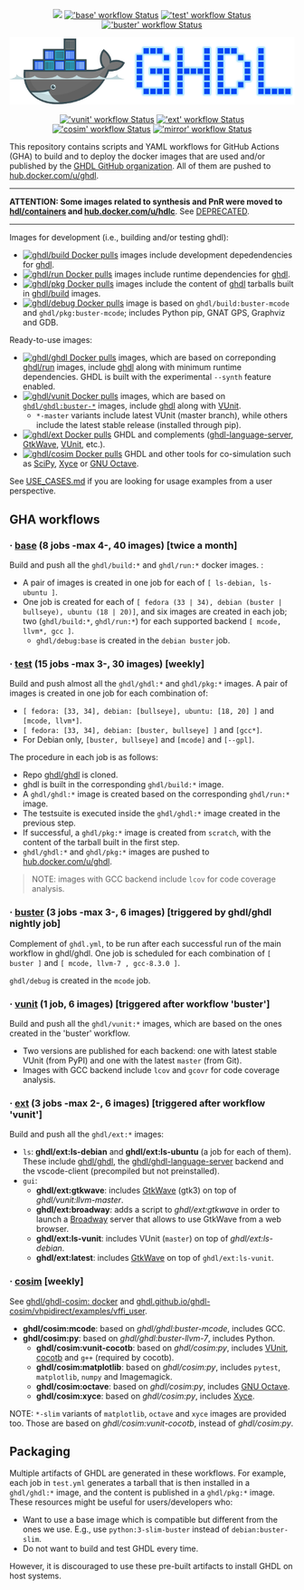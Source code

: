 <p align="center">
  <a title="Join the chat at https://gitter.im/ghdl1/Lobby" href="https://gitter.im/ghdl1/Lobby?utm_source=badge&utm_medium=badge&utm_campaign=pr-badge&utm_content=badge"><img src="https://img.shields.io/badge/chat-on%20gitter-4db797.svg?longCache=true&style=flat-square&logo=gitter&logoColor=e8ecef"></a><!--
  -->
  <a title="'base' workflow Status" href="https://github.com/ghdl/docker/actions?query=workflow%3Abase"><img alt="'base' workflow Status" src="https://img.shields.io/github/workflow/status/ghdl/docker/base?longCache=true&style=flat-square&label=base&logo=GitHub%20Actions&logoColor=fff"></a><!--
  -->
  <a title="'test' workflow Status" href="https://github.com/ghdl/docker/actions?query=workflow%3Atest"><img alt="'test' workflow Status" src="https://img.shields.io/github/workflow/status/ghdl/docker/test?longCache=true&style=flat-square&label=test&logo=GitHub%20Actions&logoColor=fff"></a><!--
  -->
  <a title="'buster' workflow Status" href="https://github.com/ghdl/docker/actions?query=workflow%3Abuster"><img alt="'buster' workflow Status" src="https://img.shields.io/github/workflow/status/ghdl/docker/buster?longCache=true&style=flat-square&label=buster&logo=GitHub%20Actions&logoColor=fff"></a><!--
  -->
</p>

<p align="center">
  <img src="./logo.png"/>
</p>

<p align="center">
  <a title="'vunit' workflow Status" href="https://github.com/ghdl/docker/actions?query=workflow%3Avunit"><img alt="'vunit' workflow Status" src="https://img.shields.io/github/workflow/status/ghdl/docker/vunit?longCache=true&style=flat-square&label=vunit&logo=GitHub%20Actions&logoColor=fff"></a><!--
  -->
  <a title="'ext' workflow Status" href="https://github.com/ghdl/docker/actions?query=workflow%3Aext"><img alt="'ext' workflow Status" src="https://img.shields.io/github/workflow/status/ghdl/docker/ext?longCache=true&style=flat-square&label=ext&logo=GitHub%20Actions&logoColor=fff"></a><!--
  -->
  <a title="'cosim' workflow Status" href="https://github.com/ghdl/docker/actions?query=workflow%3Acosim"><img alt="'cosim' workflow Status" src="https://img.shields.io/github/workflow/status/ghdl/docker/cosim?longCache=true&style=flat-square&label=cosim&logo=GitHub%20Actions&logoColor=fff"></a><!--
  -->
  <a title="'mirror' workflow Status" href="https://github.com/ghdl/docker/actions?query=workflow%3Amirror"><img alt="'mirror' workflow Status" src="https://img.shields.io/github/workflow/status/ghdl/docker/mirror?longCache=true&style=flat-square&label=mirror&logo=GitHub%20Actions&logoColor=fff"></a><!--
  -->
</p>

This repository contains scripts and YAML workflows for GitHub Actions (GHA) to build and to deploy the docker images that are used and/or published by the [GHDL GitHub organization](https://github.com/ghdl). All of them are pushed to [hub.docker.com/u/ghdl](https://cloud.docker.com/u/ghdl/repository/list).

----

**ATTENTION: Some images related to synthesis and PnR were moved to [hdl/containers](https://github.com/hdl/containers) and [hub.docker.com/u/hdlc](https://hub.docker.com/u/hdlc)**. See [DEPRECATED](DEPRECATED.md).

----

Images for development (i.e., building and/or testing ghdl):

- [![ghdl/build Docker pulls](https://img.shields.io/docker/pulls/ghdl/build?label=ghdl%2Fbuild&style=flat-square)](https://hub.docker.com/r/ghdl/build) images include development depedendencies for [ghdl](https://github.com/ghdl/ghdl).
- [![ghdl/run Docker pulls](https://img.shields.io/docker/pulls/ghdl/run?label=ghdl%2Frun&style=flat-square)](https://hub.docker.com/r/ghdl/run) images include runtime dependencies for [ghdl](https://github.com/ghdl/ghdl).
- [![ghdl/pkg Docker pulls](https://img.shields.io/docker/pulls/ghdl/pkg?label=ghdl%2Fpkg&style=flat-square)](https://hub.docker.com/r/ghdl/pkg) images include the content of [ghdl](https://github.com/ghdl/ghdl) tarballs built in [ghdl/build](https://hub.docker.com/r/ghdl/build/tags) images.
- [![ghdl/debug Docker pulls](https://img.shields.io/docker/pulls/ghdl/debug?label=ghdl%2Fdebug&style=flat-square)](https://hub.docker.com/r/ghdl/debug) image is based on `ghdl/build:buster-mcode` and `ghdl/pkg:buster-mcode`; includes Python pip, GNAT GPS, Graphviz and GDB.

Ready-to-use images:

- [![ghdl/ghdl Docker pulls](https://img.shields.io/docker/pulls/ghdl/ghdl?label=ghdl%2Fghdl&style=flat-square)](https://hub.docker.com/r/ghdl/ghdl) images, which are based on correponding [ghdl/run](https://hub.docker.com/r/ghdl/run/tags) images, include [ghdl](https://github.com/ghdl/ghdl) along with minimum runtime dependencies. GHDL is built with the experimental `--synth` feature enabled.
- [![ghdl/vunit Docker pulls](https://img.shields.io/docker/pulls/ghdl/vunit?label=ghdl%2Fvunit&style=flat-square)](https://hub.docker.com/r/ghdl/vunit) images, which are based on [`ghdl/ghdl:buster-*`](https://hub.docker.com/r/ghdl/ghdl/tags) images, include [ghdl](https://github.com/ghdl/ghdl) along with [VUnit](https://vunit.github.io/).
  - `*-master` variants include latest VUnit (master branch), while others include the latest stable release (installed through pip).
- [![ghdl/ext Docker pulls](https://img.shields.io/docker/pulls/ghdl/ext?label=ghdl%2Fext&style=flat-square)](https://hub.docker.com/r/ghdl/ext/tags) GHDL and complements ([ghdl-language-server](https://github.com/ghdl/ghdl-language-server), [GtkWave](http://gtkwave.sourceforge.net/), [VUnit](https://vunit.github.io/), etc.).
- [![ghdl/cosim Docker pulls](https://img.shields.io/docker/pulls/ghdl/cosim?label=ghdl%2Fcosim&style=flat-square)](https://hub.docker.com/r/ghdl/cosim/tags) GHDL and other tools for co-simulation such as [SciPy](https://www.scipy.org/), [Xyce](https://xyce.sandia.gov/) or [GNU Octave](https://www.gnu.org/software/octave/).

See [USE_CASES.md](./USE_CASES.md) if you are looking for usage examples from a user perspective.

## GHA workflows

### · [base](.github/workflows/base.yml) (8 jobs -max 4-, 40 images) [twice a month]

Build and push all the `ghdl/build:*` and `ghdl/run:*` docker images. :

- A pair of images is created in one job for each of `[ ls-debian, ls-ubuntu ]`.
- One job is created for each of `[ fedora (33 | 34), debian (buster | bullseye), ubuntu (18 | 20)]`, and six images are created in each job; two (`ghdl/build:*`, `ghdl/run:*`) for each supported backend `[ mcode, llvm*, gcc ]`.
  - `ghdl/debug:base` is created in the `debian buster` job.

### · [test](.github/workflows/test.yml) (15 jobs -max 3-, 30 images) [weekly]

Build and push almost all the `ghdl/ghdl:*` and `ghdl/pkg:*` images. A pair of images is created in one job for each combination of:

- `[ fedora: [33, 34], debian: [bullseye], ubuntu: [18, 20] ]` and `[mcode, llvm*]`.
- `[ fedora: [33, 34], debian: [buster, bullseye] ]` and `[gcc*]`.
- For Debian only, `[buster, bullseye]` and `[mcode]` and `[--gpl]`.

The procedure in each job is as follows:

- Repo [ghdl/ghdl](https://github.com/ghdl/ghdl) is cloned.
- ghdl is built in the corresponding `ghdl/build:*` image.
- A `ghdl/ghdl:*` image is created based on the corresponding `ghdl/run:*` image.
- The testsuite is executed inside the `ghdl/ghdl:*` image created in the previous step.
- If successful, a `ghdl/pkg:*` image is created from `scratch`, with the content of the tarball built in the first step.
- `ghdl/ghdl:*` and `ghdl/pkg:*` images are pushed to [hub.docker.com/u/ghdl](https://cloud.docker.com/u/ghdl/repository/list).

> NOTE: images with GCC backend include `lcov` for code coverage analysis.

### · [buster](.github/workflows/buster.yml) (3 jobs -max 3-, 6 images) [triggered by ghdl/ghdl nightly job]

Complement of `ghdl.yml`, to be run after each successful run of the main workflow in ghdl/ghdl. One job is scheduled for each combination of `[ buster ]` and `[ mcode, llvm-7 , gcc-8.3.0 ]`.

`ghdl/debug` is created in the `mcode` job.

### · [vunit](.github/workflows/vunit.yml) (1 job, 6 images) [triggered after workflow 'buster']

Build and push all the `ghdl/vunit:*` images, which are based on the ones created in the 'buster' workflow.
- Two versions are published for each backend: one with latest stable VUnit (from PyPI) and one with the latest `master` (from Git).
- Images with GCC backend include `lcov` and `gcovr` for code coverage analysis.

### · [ext](.github/workflows/ext.yml) (3 jobs -max 2-, 6 images) [triggered after workflow 'vunit']

Build and push all the `ghdl/ext:*` images:

- `ls`: **ghdl/ext:ls-debian** and **ghdl/ext:ls-ubuntu** (a job for each of them). These include [ghdl/ghdl](https://github.com/ghdl/ghdl), the [ghdl/ghdl-language-server](https://github.com/ghdl/ghdl-language-server) backend and the vscode-client (precompiled but not preinstalled).
- `gui`:
  - **ghdl/ext:gtkwave**: includes [GtkWave](http://gtkwave.sourceforge.net/) (gtk3) on top of *ghdl/vunit:llvm-master*.
  - **ghdl/ext:broadway**: adds a script to *ghdl/ext:gtkwave* in order to launch a [Broadway](https://developer.gnome.org/gtk3/stable/gtk-broadway.html) server that allows to use GtkWave from a web browser.
  - **ghdl/ext:ls-vunit**: includes VUnit (`master`) on top of *ghdl/ext:ls-debian*.
  - **ghdl/ext:latest**: includes [GtkWave](http://gtkwave.sourceforge.net/) on top of `ghdl/ext:ls-vunit`.

### · [cosim](.github/workflows/cosim.yml) [weekly]

See [ghdl/ghdl-cosim: docker](https://github.com/ghdl/ghdl-cosim/tree/master/docker) and [ghdl.github.io/ghdl-cosim/vhpidirect/examples/vffi_user](https://ghdl.github.io/ghdl-cosim/vhpidirect/examples/vffi_user.html).

- **ghdl/cosim:mcode**: based on *ghdl/ghdl:buster-mcode*, includes GCC.
- **ghdl/cosim:py**: based on *ghdl/ghdl:buster-llvm-7*, includes Python.
  - **ghdl/cosim:vunit-cocotb**: based on *ghdl/cosim:py*, includes [VUnit](https://vunit.github.io/), [cocotb](https://docs.cocotb.org/) and `g++` (required by cocotb).
  - **ghdl/cosim:matplotlib**: based on *ghdl/cosim:py*, includes `pytest`, `matplotlib`, `numpy` and Imagemagick.
  - **ghdl/cosim:octave**: based on *ghdl/cosim:py*, includes [GNU Octave](https://www.gnu.org/software/octave/).
  - **ghdl/cosim:xyce**: based on *ghdl/cosim:py*, includes [Xyce](https://xyce.sandia.gov/).

NOTE: `*-slim` variants of `matplotlib`, `octave` and `xyce` images are provided too. Those are based on *ghdl/cosim:vunit-cocotb*, instead of *ghdl/cosim:py*.

## Packaging

Multiple artifacts of GHDL are generated in these workflows. For example, each job in `test.yml` generates a tarball that is then installed in a `ghdl/ghdl:*` image, and the content is published in a `ghdl/pkg:*` image. These resources might be useful for users/developers who:

- Want to use a base image which is compatible but different from the ones we use. E.g., use `python:3-slim-buster` instead of `debian:buster-slim`.
- Do not want to build and test GHDL every time.

However, it is discouraged to use these pre-built artifacts to install GHDL on host systems.

<!--
Instead, [ghdl/packaging](https://github.com/ghdl/packaging) contains sources for package manager systems, and it provides *nightly builds* of GHDL.
-->
